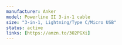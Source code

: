 ```yaml
---
manufacturer: Anker
model: Powerline II 3-in-1 cable
size: "3-in-1, Lightning/Type C/Micro USB"
status: active
links: [https://amzn.to/3O2PGXi]
---
```

